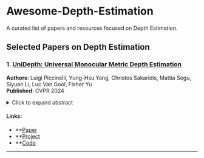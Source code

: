 # Awesome-Depth-Estimation
A curated list of papers and resources focused on Depth Estimation. 

## Selected Papers on Depth Estimation

### 1. [UniDepth: Universal Monocular Metric Depth Estimation](https://arxiv.org/pdf/2403.18913)
**Authors**: Luigi Piccinelli, Yung-Hsu Yang, Christos Sakaridis, Mattia Segu, Siyuan Li, Luc Van Gool, Fisher Yu  
**Published**: CVPR 2024

<details>
  <summary>Click to expand abstract</summary>

  Accurate monocular metric depth estimation (MMDE) is crucial to solving downstream tasks in 3D perception and modeling. However, the remarkable accuracy of recent MMDE methods is confined to their training domains. These methods fail to generalize to unseen domains even in the presence of moderate domain gaps, which hinders their practical applicability. We propose a new model, UniDepth, capable of reconstructing metric 3D scenes from solely single images across domains. Departing from the existing MMDE methods, UniDepth directly predicts metric 3D points from the input image at inference time without any additional information, striving for a universal and flexible MMDE solution. In particular, UniDepth implements a self-promptable camera module predicting dense camera representation to condition depth features. Our model exploits a pseudo-spherical output representation, which disentangles camera and depth representations. In addition, we propose a geometric invariance loss that promotes the invariance of camera-prompted depth features. Thorough evaluations on ten datasets in a zero-shot regime consistently demonstrate the superior performance of UniDepth, even when compared with methods directly trained on the testing domains.
</details>

#### Links:
- **[Paper](https://arxiv.org/pdf/2403.18913)
- **[Project](https://lpiccinelli-eth.github.io/pub/unidepth/)
- **[Code](https://github.com/lpiccinelli-eth/UniDepth)

---
